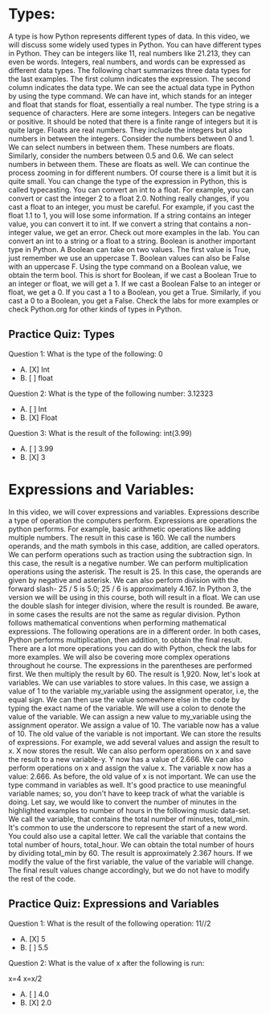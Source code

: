 # Types:

A type is how Python represents different types of data.
In this video, we will discuss some widely used types in Python.
You can have different types in Python.
They can be integers like 11, real numbers like 21.213, they can even be words.
Integers, real numbers, and words can be expressed as different data types.
The following chart summarizes three data types for the last examples.
The first column indicates the expression.
The second column indicates the data type.
We can see the actual data type in Python by using the type command.
We can have int, which stands for an integer and float that stands for
float, essentially a real number.
The type string is a sequence of characters.
Here are some integers.
Integers can be negative or positive.
It should be noted that there is a finite range of integers but it is quite large.
Floats are real numbers.
They include the integers but also numbers in between the integers.
Consider the numbers between 0 and 1.
We can select numbers in between them.
These numbers are floats.
Similarly, consider the numbers between 0.5 and 0.6.
We can select numbers in between them.
These are floats as well.
We can continue the process zooming in for different numbers.
Of course there is a limit but it is quite small.
You can change the type of the expression in Python, this is called typecasting.
You can convert an int to a float.
For example, you can convert or cast the integer 2 to a float 2.0.
Nothing really changes, if you cast a float to an integer, you must be careful.
For example, if you cast the float 1.1 to 1, you will lose some information.
If a string contains an integer value, you can convert it to int.
If we convert a string that contains a non-integer value, we get an error.
Check out more examples in the lab.
You can convert an int to a string or a float to a string.
Boolean is another important type in Python.
A Boolean can take on two values.
The first value is True, just remember we use an uppercase T.
Boolean values can also be False with an uppercase F.
Using the type command on a Boolean value, we obtain the term bool.
This is short for Boolean, if we cast a Boolean True to an integer or
float, we will get a 1.
If we cast a Boolean False to an integer or float, we get a 0.
If you cast a 1 to a Boolean, you get a True.
Similarly, if you cast a 0 to a Boolean, you get a False.
Check the labs for more examples or
check Python.org for other kinds of types in Python.

## Practice Quiz: Types

Question 1: What is the type of the following: 0
- A. [X] Int
- B. [ ] float

Question 2: What is the type of the following number: 3.12323
- A. [ ] Int
- B. [X] Float

Question 3: What is the result of the following: int(3.99)
- A. [ ] 3.99
- B. [X] 3

# Expressions and Variables:

In this video, we will cover expressions and variables.
Expressions describe a type of operation the computers perform.
Expressions are operations the python performs. For example,
basic arithmetic operations like adding multiple numbers.
The result in this case is 160.
We call the numbers operands, and the math symbols in this case,
addition, are called operators.
We can perform operations such as traction using the subtraction sign.
In this case, the result is a negative number.
We can perform multiplication operations using the asterisk. The result is 25.
In this case, the operands are given by negative and asterisk.
We can also perform division with the forward slash-
25 / 5 is 5.0;
25 / 6 is approximately 4.167.
In Python 3, the version we will be using in this course, both will result in a float.
We can use the double slash for integer division, where the result is rounded.
Be aware, in some cases the results are not the same as regular division.
Python follows mathematical conventions when performing mathematical expressions.
The following operations are in a different order.
In both cases, Python performs multiplication,
then addition, to obtain the final result.
There are a lot more operations you can do with Python, check the labs for
more examples.
We will also be covering more complex operations throughout he course.
The expressions in the parentheses are performed first.
We then multiply the result by 60.
The result is 1,920.
Now, let's look at variables.
We can use variables to store values. In this case, we assign a value of 1 to
the variable my_variable using the assignment operator, i.e, the equal sign.
We can then use the value somewhere else in the code
by typing the exact name of the variable.
We will use a colon to denote the value of the variable.
We can assign a new value to my_variable using the assignment operator.
We assign a value of 10. The variable now has a value of 10.
The old value of the variable is not important.
We can store the results of expressions. For example, we add several values and
assign the result to x. X now stores the result.
We can also perform operations on x and save the result to a new variable-y.
Y now has a value of 2.666.
We can also perform operations on x and assign the value x.
The variable x now has a value: 2.666.
As before, the old value of x is not important.
We can use the type command in variables as well.
It's good practice to use meaningful variable names; so,
you don't have to keep track of what the variable is doing.
Let say, we would like to convert the number of minutes
in the highlighted examples to number of hours in the following music data-set.
We call the variable, that contains the total number of minutes, total_min.
It's common to use the underscore to represent the start of a new word.
You could also use a capital letter.
We call the variable that contains the total number of hours, total_hour.
We can obtain the total number of hours by dividing total_min by 60.
The result is approximately 2.367 hours.
If we modify the value of the first variable,
the value of the variable will change.
The final result values change accordingly, but
we do not have to modify the rest of the code.

## Practice Quiz: Expressions and Variables

Question 1: What is the result of the following operation: 11//2
- A. [X] 5
- B. [ ] 5.5

Question 2: What is the value of x after the following is run:

x=4
x=x/2

- A. [ ] 4.0
- B. [X] 2.0
